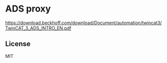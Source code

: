 # ADS proxy

https://download.beckhoff.com/download/Document/automation/twincat3/TwinCAT_3_ADS_INTRO_EN.pdf


## License

MIT
